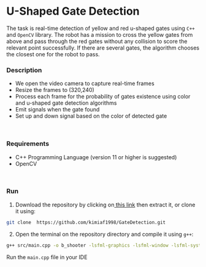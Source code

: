 # U-Shaped Gate Detection



The task is real-time detection of yellow and red u-shaped gates using ``C++`` and ``OpenCV`` library. The robot has a mission to cross the yellow gates from above and 
pass through the red gates without any collision to score the relevant point successfully. If there are several gates, the algorithm chooses the closest one for the robot to pass.


### Description


* We open the video camera to capture real-time frames
* Resize the frames to (320,240)
* Process each frame for the probability of gates existence using color and u-shaped gate detection algorithms
* Emit signals when the gate found
* Set up and down signal based on the color of detected gate


</br>

### Requirements


* C++ Programming Language (version 11 or higher is suggested)
* OpenCV


</br>

### Run


1. Download the repository by clicking on[ this link](https://github.com/kimiaf1998/GateDetection/archive/refs/heads/master.zip " this link") then extract it, or clone it using:
```bash
git clone  https://github.com/kimiaf1998/GateDetection.git
```

2. Open the terminal on the repository directory and compile it using `g++`:
```bash
g++ src/main.cpp -o b_shooter -lsfml-graphics -lsfml-window -lsfml-system
```
Run the ``main.cpp`` file in your IDE
